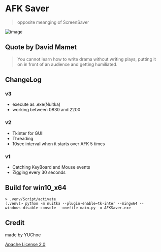 # AFK Saver
 > opposite meanging of ScreenSaver 

![image](https://user-images.githubusercontent.com/819903/125231155-30f34600-e315-11eb-9239-112b24d38a07.png)

## Quote by David Mamet
 > You cannot learn how to write drama without writing plays, putting it on in front of an audience and getting humiliated.

## ChangeLog

### v3
- execute as .exe(Nuitka)
- working between 0830 and 2200

### v2 
- Tkinter for GUI
- Threading
- 10sec interval when it starts over AFK 5 times

### v1
- Catching KeyBoard and Mouse events
- Zigging every 30 seconds

## Build for win10_x64
```
> .venv/Script/activate
(.venv)> python -m nuitka --plugin-enable=tk-inter --mingw64 --windows-disable-console --onefile main.py -o AFKSaver.exe
```

## Credit 
made by YUChoe

[Apache License 2.0](https://github.com/YUChoe/AFKSaver/blob/main/LICENSE)
